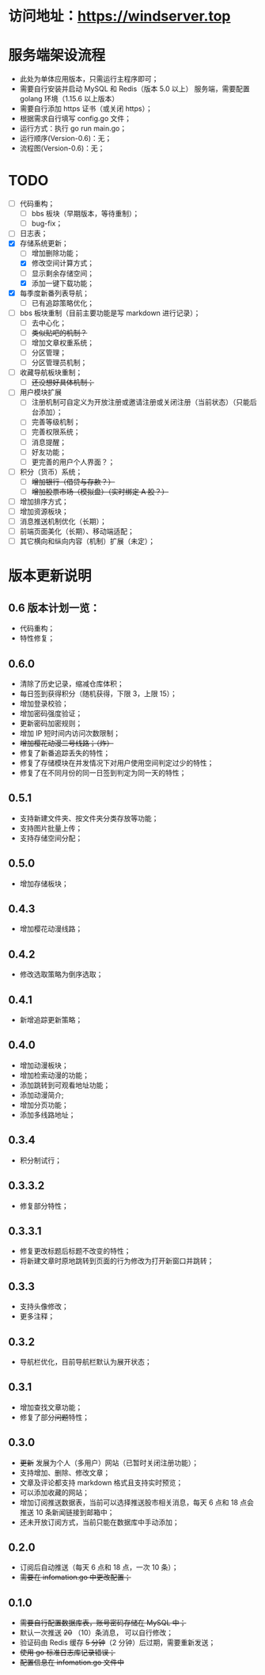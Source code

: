 # 访问地址：https://windserver.top
# 服务端架设流程
- 此处为单体应用版本，只需运行主程序即可；
- 需要自行安装并启动 MySQL 和 Redis（版本 5.0 以上） 服务端，需要配置 golang 环境（1.15.6 以上版本）
- 需要自行添加 https 证书（或关闭 https）；
- 根据需求自行填写 config.go 文件；
- 运行方式：执行 go run main.go；
- 运行顺序(Version-0.6)：无；
- 流程图(Version-0.6)：无；

# TODO
- [ ] 代码重构；
  - [ ] bbs 板块（早期版本，等待重制）；
  - [ ] bug-fix；
- [ ] 日志表；
- [x] 存储系统更新；
  - [ ] 增加删除功能；
  - [x] 修改空间计算方式；
  - [ ] 显示剩余存储空间；
  - [x] 添加一键下载功能；
- [x] 每季度新番列表导航；
  - [ ] 已有追踪策略优化；
- [ ] bbs 板块重制（目前主要功能是写 markdown 进行记录）；
  - [ ] 去中心化；
  - [ ] ~~类似贴吧的机制？~~
  - [ ] 增加文章权重系统；
  - [ ] 分区管理；
  - [ ] 分区管理员机制；
- [ ] 收藏导航板块重制；
  - [ ] ~~还没想好具体机制；~~
- [ ] 用户模块扩展
  - [ ] 注册机制可自定义为开放注册或邀请注册或关闭注册（当前状态）（只能后台添加）；
  - [ ] 完善等级机制；
  - [ ] 完善权限系统；
  - [ ] 消息提醒；
  - [ ] 好友功能；
  - [ ] 更完善的用户个人界面？；
- [ ] 积分（货币）系统；
  - [ ] ~~增加银行（借贷与存款？）~~
  - [ ] ~~增加股票市场（模拟盘）（实时绑定 A 股？）~~
- [ ] 增加排序方式；
- [ ] 增加资源板块；
- [ ] 消息推送机制优化（长期）；
- [ ] 前端页面美化（长期）、移动端适配；
- [ ] 其它横向和纵向内容（机制）扩展（未定）；
# 版本更新说明
## 0.6 版本计划一览：
- 代码重构；
- 特性修复；
## 0.6.0
- 清除了历史记录，缩减仓库体积；
- 每日签到获得积分（随机获得，下限 3，上限 15）；
- 增加登录校验；
- 增加密码强度验证；
- 更新密码加密规则；
- 增加 IP 短时间内访问次数限制；
- ~~增加樱花动漫二号线路；（炸）~~
- 修复了新番追踪丢失的特性；
- 修复了存储模块在并发情况下对用户使用空间判定过少的特性；
- 修复了在不同月份的同一日签到判定为同一天的特性；
## 0.5.1
- 支持新建文件夹、按文件夹分类存放等功能；
- 支持图片批量上传；
- 支持存储空间分配；
## 0.5.0
- 增加存储板块；
## 0.4.3
- 增加樱花动漫线路；
## 0.4.2
- 修改选取策略为倒序选取；
## 0.4.1
- 新增追踪更新策略；
## 0.4.0
- 增加动漫板块；
- 增加检索动漫的功能；
- 添加跳转到可观看地址功能；
- 添加动漫简介;
- 增加分页功能；
- 添加多线路地址；
## 0.3.4
- 积分制试行；
## 0.3.3.2
- 修复部分特性；
## 0.3.3.1
- 修复更改标题后标题不改变的特性；
- 将新建文章时原地跳转到页面的行为修改为打开新窗口并跳转；
## 0.3.3 
- 支持头像修改；
- 更多注释；
## 0.3.2 
- 导航栏优化，目前导航栏默认为展开状态；
## 0.3.1 
- 增加查找文章功能；
- 修复了部分~~问题~~特性；
## 0.3.0 
- ~~更新~~ 发展为个人（多用户）网站（已暂时关闭注册功能）；
- 支持增加、删除、修改文章；
- 文章及评论都支持 markdown 格式且支持实时预览；
- 可以添加收藏的网站；
- 增加订阅推送数据表，当前可以选择推送股市相关消息，每天 6 点和 18 点会推送 10 条新闻链接到邮箱中；
- 还未开放订阅方式，当前只能在数据库中手动添加；
## 0.2.0 
- 订阅后自动推送（每天 6 点和 18 点，一次 10 条）；
- ~~需要在 infomation.go 中更改配置；~~
## 0.1.0 
- ~~需要自行配置数据库表，账号密码存储在 MySQL 中；~~
- 默认一次推送 ~~20~~ （10）条消息， 可以自行修改；
- 验证码由 Redis 缓存 ~~5 分钟~~（2 分钟）后过期，需要重新发送；
- ~~使用 go 标准日志库记录错误；~~
- ~~配置信息在 infomation.go 文件中~~